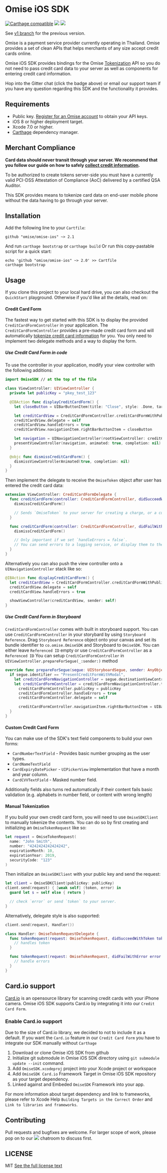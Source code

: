# Omise iOS SDK

[![Carthage compatible](https://img.shields.io/badge/Carthage-compatible-4BC51D.svg?style=flat-square)](https://github.com/Carthage/Carthage)
[![](https://img.shields.io/gitter/room/omise/omise-ios.svg?style=flat-square)](https://gitter.im/omise/omise-ios)
[![](https://img.shields.io/badge/email-support-yellow.svg?style=flat-square)](mailto:support@omise.co)

See [v1 branch](https://github.com/omise/omise-ios/tree/v1) for the previous version.

Omise is a payment service provider currently operating in Thailand. Omise provides a set
of clean APIs that helps merchants of any size accept credit cards online.

Omise iOS SDK provides bindings for the Omise
[Tokenization](https://www.omise.co/tokens-api) API so you do not need to pass credit card
data to your server as well as components for entering credit card information.

Hop into the Gitter chat (click the badge above) or email our support team if you have any
question regarding this SDK and the functionality it provides.

## Requirements

* Public key. [Register for an Omise account](https://dashboard.omise.co/signup) to obtain your API keys.
* iOS 8 or higher deployment target.
* Xcode 7.0 or higher.
* [Carthage](https://github.com/Carthage/Carthage) dependency manager.

## Merchant Compliance

**Card data should never transit through your server. We recommend that you follow our
guide on how to safely
[collect credit information](https://www.omise.co/collecting-card-information).**

To be authorized to create tokens server-side you must have a currently valid PCI-DSS
Attestation of Compliance (AoC) delivered by a certified QSA Auditor.

This SDK provides means to tokenize card data on end-user mobile phone without the data
having to go through your server.

## Installation

Add the following line to your `Cartfile`:

```
github "omise/omise-ios" ~> 2.1
```

And run `carthage bootstrap` or `carthage build` Or run this copy-pastable script for a
quick start:

```
echo 'github "omise/omise-ios" ~> 2.0' >> Cartfile
carthage bootstrap
```

## Usage

If you clone this project to your local hard drive, you can also checkout the `QuickStart`
playground. Otherwise if you'd like all the details, read on:

#### Credit Card Form

The fastest way to get started with this SDK is to display the provided
`CreditCardFormController` in your application. The
`CreditCardFormController` provides a pre-made credit card form and will automatically
[tokenize credit card information](https://www.omise.co/security-best-practices) for you.
You only need to implement two delegate methods and a way to display the form.

##### Use Credit Card Form in code
To use the controller in your application, modify your view controller with the following
additions:

```swift
import OmiseSDK // at the top of the file

class ViewController: UIViewController {
  private let publicKey = "pkey_test_123"

  @IBAction func displayCreditCardForm() {
    let closeButton = UIBarButtonItem(title: "Close", style: .Done, target: self, action: #selector(dismissCreditCardForm))

    let creditCardView = CreditCardFormController.creditCardFormWithPublicKey(publicKey)
    creditCardView.delegate = self
    creditCardView.handleErrors = true
    creditCardView.navigationItem.rightBarButtonItem = closeButton

    let navigation = UINavigationController(rootViewController: creditCardView)
    presentViewController(navigation, animated: true, completion: nil)
  }

  @objc func dismissCreditCardForm() {
    dismissViewControllerAnimated(true, completion: nil)
  }
}
```

Then implement the delegate to receive the `OmiseToken` object after user has entered the
credit card data:

```swift
extension ViewController: CreditCardFormDelegate {
  func creditCardForm(controller: CreditCardFormController, didSucceedWithToken token: OmiseToken) {
    dismissCreditCardForm()

    // Sends `OmiseToken` to your server for creating a charge, or a customer object.
  }

  func creditCardForm(controller: CreditCardFormController, didFailWithError error: ErrorType) {
    dismissCreditCardForm()

    // Only important if we set `handleErrors = false`.
    // You can send errors to a logging service, or display them to the user here.
  }
}
```

Alternatively you can also push the view controller onto a `UINavigationController` stack
like so:

```swift
@IBAction func displayCreditCardForm() {
  let creditCardView = CreditCardFormController.creditCardFormWithPublicKey(publicKey)
  creditCardView.delegate = self
  creditCardView.handleErrors = true

  showViewController(creditCardView, sender: self)
}
```

##### Use Credit Card Form in Storyboard
`CreditCardFormController` comes with built in storyboard support. You can use `CreditCardFormController` in your storybard by using `Storyboard Reference`. Drag `Storyboard Reference` object onto your canvas and set its bundle identifier to `co.omise.OmiseSDK` and Storyboard to `OmiseSDK`. You can either leave `Referenced ID` empty or use `CreditCardFormController` as a `Referenced ID`
You can setup `CreditCardFormController` in `UIViewController.prepareForSegue(_:sender:)` method
```swift
override func prepareForSegue(segue: UIStoryboardSegue, sender: AnyObject?) {
  if segue.identifier == "PresentCreditFormWithModal",
    let creditCardFormNavigationController = segue.destinationViewController as? UINavigationController,
    let creditCardFormController = creditCardFormNavigationController.topViewController as? CreditCardFormController {
      creditCardFormController.publicKey = publicKey
      creditCardFormController.handleErrors = true
      creditCardFormController.delegate = self

      creditCardFormController.navigationItem.rightBarButtonItem = UIBarButtonItem(title: "Close", style: .Done, target: self, action: #selector(dismissCreditCardForm))
  }
}
```


#### Custom Credit Card Form

You can make use of the SDK's text field components to build your own forms:

* `CardNumberTextField` - Provides basic number grouping as the user types.
* `CardNameTextField`
* `CardExpiryDatePicker` - `UIPickerView` implementation that have a month and year
  column.
* `CardCVVTextField` - Masked number field.

Additionally fields also turns red automatically if their content fails basic validation
(e.g. alphabets in number field, or content with wrong length)

#### Manual Tokenization

If you build your own credit card form, you will need to use `OmiseSDKClient` to manually
tokenize the contents. You can do so by first creating and initializing an
`OmiseTokenRequest` like so:

```swift
let request = OmiseTokenRequest(
  name: "John Smith",
  number: "4242424242424242",
  expirationMonth: 10,
  expirationYear: 2019,
  securityCode: "123"
)
```

Then initialize an `OmiseSDKClient` with your public key and send the request:

```swift
let client = OmiseSDKClient(publicKey: publicKey)
client.send(request) { [weak self] (token, error) in
  guard let s = self else { return }

  // check `error` or send `token` to your server.
}
```

Alternatively, delegate style is also supported:

```swift
client.send(request, Handler())

class Handler: OmiseTokenRequestDelegate {
  func tokenRequest(request: OmiseTokenRequest, didSucceedWithToken token: OmiseToken) {
    // handles token
  }

  func tokenRequest(request: OmiseTokenRequest, didFailWithError error: ErrorType) {
    // handle errors
  }
}
```

## Card.io support
[Card.io](https://www.card.io) is an opensource library for scanning credit cards with your iPhone camera. Omise iOS SDK supports Card.io by integrating it into our `Credit Card Form`.

### Enable Card.io support
Due to the size of Card.io library, we decided to not to include it as a default. If you want the `Card.io` feature in our `Credit Card Form` you have to integrate our SDK manually without `Carthage`

1. Download or clone Omise iOS SDK from github
1. Initialize git submodule in Omise iOS SDK directory using `git submodule update --init` command.
1. Add `OmiseSDK.xcodeproj` project into your Xcode project or workspace
1. Add `OmiseSDK Card.io` Framework Target in Omise iOS SDK repository as your target dependency.
1. Linked against and Embeded `OmiseSDK` Framework into your app.

For more information about target dependency and link to frameworks, please refer to Xcode Help `Building Targets in the Correct Order` and `Link to libraries and frameworks`.

## Contributing

Pull requests and bugfixes are welcome. For larger scope of work, please pop on to our
[![](https://img.shields.io/gitter/room/omise/omise-ios.svg?style=flat-square)](https://gitter.im/omise/omise-ios)
chatroom to discuss first.

## LICENSE

MIT [See the full license text](https://github.com/omise/omise-ios/blob/master/LICENSE)

